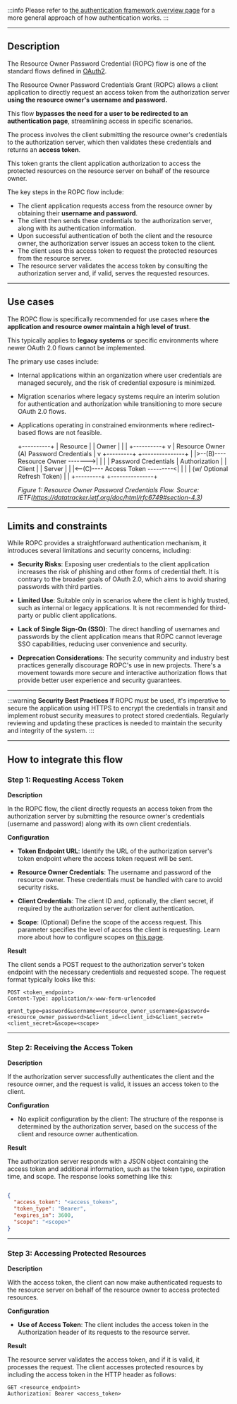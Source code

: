 
:::info
Please refer to [the authentication framework overview page](/auth-framework-overview.md) for a more general approach of how authentication works.
:::

---

## Description

The Resource Owner Password Credential (ROPC) flow is one of the standard flows defined in [OAuth2](https://www.rfc-editor.org/rfc/rfc6749#section-1.3.3).

The Resource Owner Password Credentials Grant (ROPC) allows a client application to directly request an access token from the authorization server **using the resource owner's username and password.**

This flow **bypasses the need for a user to be redirected to an authentication page**, streamlining access in specific scenarios.

The process involves the client submitting the resource owner's credentials to the authorization server, which then validates these credentials and returns an **access token**.

This token grants the client application authorization to access the protected resources on the resource server on behalf of the resource owner.

The key steps in the ROPC flow include:

* The client application requests access from the resource owner by obtaining their **username and password**.
* The client then sends these credentials to the authorization server, along with its authentication information.
* Upon successful authentication of both the client and the resource owner, the authorization server issues an access token to the client.
* The client uses this access token to request the protected resources from the resource server.
* The resource server validates the access token by consulting the authorization server and, if valid, serves the requested resources.

---

## Use cases

The ROPC flow is specifically recommended for use cases where **the application and resource owner maintain a high level of trust**.

This typically applies to **legacy systems** or specific environments where newer OAuth 2.0 flows cannot be implemented.

The primary use cases include:

* Internal applications within an organization where user credentials are managed securely, and the risk of credential exposure is minimized.
* Migration scenarios where legacy systems require an interim solution for authentication and authorization while transitioning to more secure OAuth 2.0 flows.
* Applications operating in constrained environments where redirect-based flows are not feasible.

     +----------+
     | Resource |
     |  Owner   |
     |          |
     +----------+
          v
          |    Resource Owner
         (A) Password Credentials
          |
          v
     +---------+                                  +---------------+
     |         |>--(B)---- Resource Owner ------->|               |
     |         |         Password Credentials     | Authorization |
     | Client  |                                  |     Server    |
     |         |<--(C)---- Access Token ---------<|               |
     |         |    (w/ Optional Refresh Token)   |               |
     +---------+                                  +---------------+

    *Figure 1: Resource Owner Password Credentials Flow. Source: IETF(https://datatracker.ietf.org/doc/html/rfc6749#section-4.3)*

---

## Limits and constraints

While ROPC provides a straightforward authentication mechanism, it introduces several limitations and security concerns, including:

* **Security Risks**: Exposing user credentials to the client application increases the risk of phishing and other forms of credential theft. It is contrary to the broader goals of OAuth 2.0, which aims to avoid sharing passwords with third parties.

* **Limited Use**: Suitable only in scenarios where the client is highly trusted, such as internal or legacy applications. It is not recommended for third-party or public client applications.

* **Lack of Single Sign-On (SSO)**: The direct handling of usernames and passwords by the client application means that ROPC cannot leverage SSO capabilities, reducing user convenience and security.

* **Deprecation Considerations**: The security community and industry best practices generally discourage ROPC's use in new projects. There's a movement towards more secure and interactive authorization flows that provide better user experience and security guarantees.

---

:::warning
**Security Best Practices**
If ROPC must be used, it's imperative to secure the application using HTTPS to encrypt the credentials in transit and implement robust security measures to protect stored credentials. Regularly reviewing and updating these practices is needed to maintain the security and integrity of the system.
:::

---

## How to integrate this flow

### Step 1: Requesting Access Token

**Description** 

In the ROPC flow, the client directly requests an access token from the authorization server by submitting the resource owner's credentials (username and password) along with its own client credentials.

**Configuration**

* **Token Endpoint URL**: Identify the URL of the authorization server's token endpoint where the access token request will be sent.

* **Resource Owner Credentials**: The username and password of the resource owner. These credentials must be handled with care to avoid security risks.

* **Client Credentials**: The client ID and, optionally, the client secret, if required by the authorization server for client authentication.

* **Scope**: (Optional) Define the scope of the access request. This parameter specifies the level of access the client is requesting.
Learn more about how to configure scopes on [this page](https://developers.boruta.patatoid.fr/docs/provider-configuration/configure-scopes).

**Result**

The client sends a POST request to the authorization server's token endpoint with the necessary credentials and requested scope. 
The request format typically looks like this:

```
POST <token_endpoint>
Content-Type: application/x-www-form-urlencoded

grant_type=password&username=<resource_owner_username>&password=<resource_owner_password>&client_id=<client_id>&client_secret=<client_secret>&scope=<scope>
```
---

### Step 2: Receiving the Access Token

**Description**

If the authorization server successfully authenticates the client and the resource owner, and the request is valid, it issues an access token to the client.

**Configuration**

* No explicit configuration by the client: The structure of the response is determined by the authorization server, based on the success of the client and resource owner authentication.

**Result**

The authorization server responds with a JSON object containing the access token and additional information, such as the token type, expiration time, and scope. The response looks something like this:

```json

{
  "access_token": "<access_token>",
  "token_type": "Bearer",
  "expires_in": 3600,
  "scope": "<scope>"
}
```
---

### Step 3: Accessing Protected Resources

**Description**

With the access token, the client can now make authenticated requests to the resource server on behalf of the resource owner to access protected resources.

**Configuration**

* **Use of Access Token**: The client includes the access token in the Authorization header of its requests to the resource server.

**Result**

The resource server validates the access token, and if it is valid, it processes the request. The client accesses protected resources by including the access token in the HTTP header as follows:

```
GET <resource_endpoint>
Authorization: Bearer <access_token>
```
